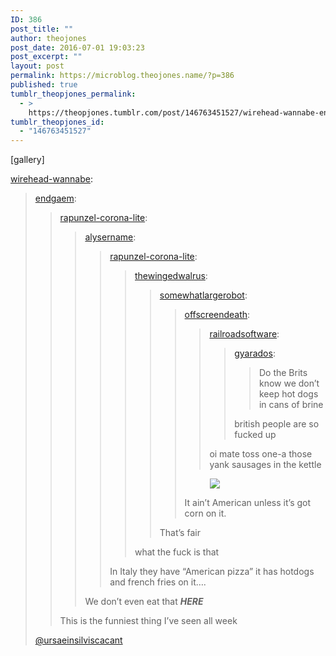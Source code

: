 ```yaml
---
ID: 386
post_title: ""
author: theojones
post_date: 2016-07-01 19:03:23
post_excerpt: ""
layout: post
permalink: https://microblog.theojones.name/?p=386
published: true
tumblr_theopjones_permalink:
  - >
    https://theopjones.tumblr.com/post/146763451527/wirehead-wannabe-endgaem
tumblr_theopjones_id:
  - "146763451527"
---
```

[gallery]
<p><a class="tumblr_blog" href="http://wirehead-wannabe.tumblr.com/post/145998551263">wirehead-wannabe</a>:</p>
<blockquote>
<p><a class="tumblr_blog" href="http://endgaem.tumblr.com/post/145583566602">endgaem</a>:</p>
<blockquote>
<p><a class="tumblr_blog" href="http://rapunzel-corona-lite.tumblr.com/post/145583490965">rapunzel-corona-lite</a>:</p>
<blockquote>
<p><a class="tumblr_blog" href="http://alysername.tumblr.com/post/145583310382">alysername</a>:</p>
<blockquote>
<p><a class="tumblr_blog" href="http://rapunzel-corona-lite.tumblr.com/post/145583247825">rapunzel-corona-lite</a>:</p>
<blockquote>
<p><a class="tumblr_blog" href="http://thewingedwalrus.tumblr.com/post/145226728479">thewingedwalrus</a>:</p>
<blockquote>
<p><a class="tumblr_blog" href="http://somewhatlargerobot.tumblr.com/post/145127635717">somewhatlargerobot</a>:</p>
<blockquote>
<p><a class="tumblr_blog" href="http://offscreendeath.tumblr.com/post/145076429035">offscreendeath</a>:</p>
<blockquote>
<p><a class="tumblr_blog" href="http://railroadsoftware.tumblr.com/post/73540883566">railroadsoftware</a>:</p>
<blockquote>
<p><a class="tumblr_blog" href="http://gyarados.tumblr.com/post/73539382193">gyarados</a>:</p>
<blockquote>
<p>Do the Brits know we don’t keep hot dogs in cans of brine</p>
</blockquote>
<p>british people are so fucked up </p>
</blockquote>
<p>oi mate toss one-a those yank sausages in the kettle</p>
</blockquote>
<p><figure class="tmblr-full"><img src="http://68.media.tumblr.com/69540efae3e46c2da420e3d227050302/tumblr_inline_o87xs2sO3Z1s89f6j_540.jpg" /></figure></p>
<p>It ain’t American unless it’s got corn on it.<br /></p>
</blockquote>
<p>That’s fair</p>
</blockquote>
<p>what the fuck is that</p>
</blockquote>
<p>In Italy they have “American pizza” it has hotdogs and french fries on it….</p>
</blockquote>
<p>We don’t even eat that <i><b>HERE</b></i></p>
</blockquote>
<p>This is the funniest thing I’ve seen all week</p>
</blockquote>
<p><a class="tumblelog" href="https://tmblr.co/m4IAwTL8zy5Xojjhc757Qqg">@ursaeinsilviscacant</a></p>
</blockquote>